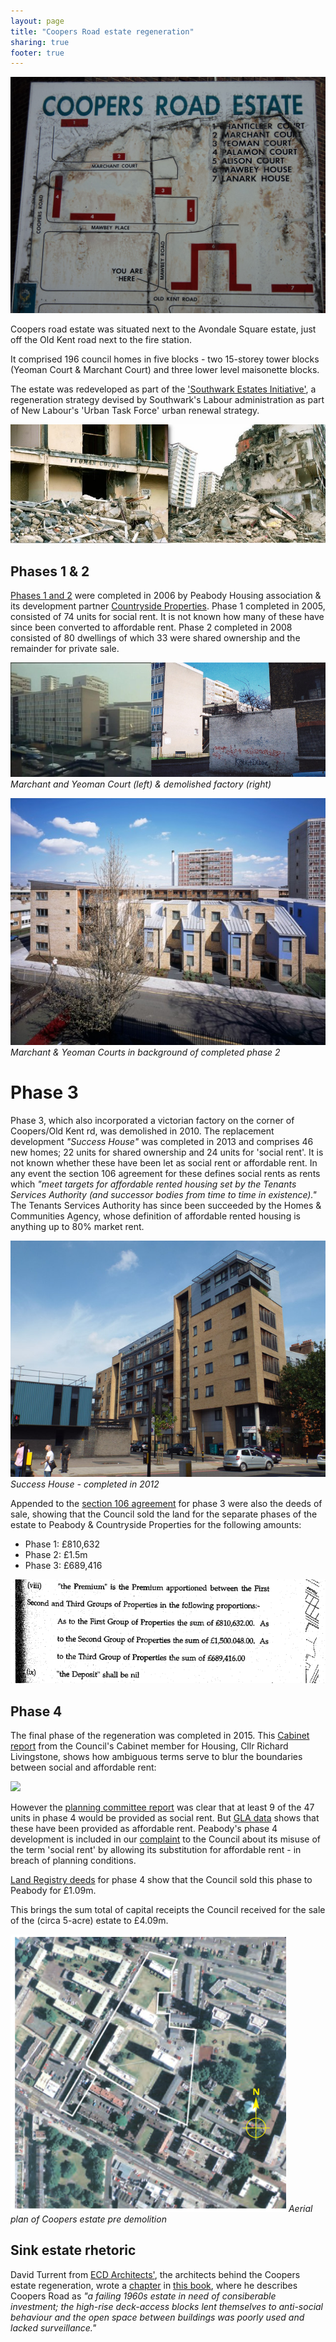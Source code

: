 ```yaml
---
layout: page
title: "Coopers Road estate regeneration"
sharing: true
footer: true
---
```

![](/img/coopersroadplan.jpg)

Coopers road estate was situated next to the Avondale Square estate, just off the Old Kent road next to the fire station.

It comprised 196 council homes in five blocks - two 15-storey tower blocks (Yeoman Court & Marchant Court) and three lower level maisonette blocks. 

The estate was redeveloped as part of the ['Southwark Estates Initiative'](http://embed.verite.co/timeline/?source=0Aprl6XcACewydEhRaWFOLVBfUjBSVW1HUGVZNEhGeFE&font=Bevan-PotanoSans&maptype=toner&lang=en&hash_bookmark=true&start_zoom_adjust=2&height=650#1), a regeneration strategy devised by Southwark's Labour administration as part of New Labour's 'Urban Task Force' urban renewal strategy. 

![](/img/coopersroaddemolition.jpg)

## Phases 1 & 2
[Phases 1 and 2](http://www.maxfordham.com/projects/coopers-road-estate) were completed in 2006 by Peabody Housing association & its development partner [Countryside Properties](http://www.countryside-properties.com/). Phase 1 completed in 2005, consisted of 74 units for social rent. It is not known how many of these have since been converted to affordable rent. Phase 2 completed in 2008 consisted of 80 dwellings of which 33 were shared ownership and the remainder for private sale.

![](/img/coopers.jpg)
*Marchant and Yeoman Court (left) & demolished factory (right)*

![](/img/marchantyeomancourts.jpg)
*Marchant & Yeoman Courts in background of completed phase 2*


# Phase 3
Phase 3, which also incorporated a victorian factory on the corner of Coopers/Old Kent rd, was demolished in 2010. The replacement development _"Success House"_ was completed in 2013 and comprises 46 new homes; 22 units for shared ownership and 24 units for 'social rent'. It is not known whether these have been let as social rent or affordable rent. In any event the section 106 agreement for these defines social rents as rents which _"meet targets for affordable rented housing set by the Tenants Services Authority (and successor bodies from time to time in existence)."_ The Tenants Services Authority has since been succeeded by the Homes & Communities Agency, whose definition of affordable rented housing is anything up to 80% market rent.

![](/img/successhouse.jpg)
*Success House - completed in 2012*

Appended to the [section 106 agreement](/img/coopersroadestate_section106.pdf) for phase 3 were also the deeds of sale, showing that the Council sold the land for the separate phases of the estate to Peabody & Countryside Properties for the following amounts:

 * Phase 1: £810,632
 * Phase 2: £1.5m
 * Phase 3: £689,416

![](/img/coopersdeeds.png)

## Phase 4
The final phase of the regeneration was completed in 2015. This [Cabinet report](http://moderngov.southwark.gov.uk/documents/s26116/Report%20Disposal%20of%20Land%20at%20Coopers%20Road%20SE1.pdf) from the Council's Cabinet member for Housing, Cllr Richard Livingstone, shows how ambiguous terms serve to blur the boundaries between social and affordable rent: 

![](http://35percent.org/img/rollsroad.png)

However the [planning committee report](http://planbuild.southwark.gov.uk/documents/?GetDocument=%7b%7b%7b!LxiP99PHNyQALLSNryD5lQ%3d%3d!%7d%7d%7d) was clear that at least 9 of the 47 units in phase 4 would be provided as social rent. But [GLA data](http://data.london.gov.uk/dataset/gla-affordable-housing-programme-outturn/resource/0c87e5dc-f1e9-4edf-b246-bef6b40a9ba3) shows that these have been provided as affordable rent. Peabody's phase 4 development is included in our [complaint](http://35percent.org/redefining-social-rent/) to the Council about its misuse of the term 'social rent' by allowing its substitution for affordable rent - in breach of planning conditions.

[Land Registry deeds](/img/LRegisterCoopersRoadPhase4.pdf) for phase 4 show that the Council sold this phase to Peabody for £1.09m.

This brings the sum total of capital receipts the Council received for the sale of the (circa 5-acre) estate to £4.09m.

![](/img/coopersestateaerial.png)
*Aerial plan of Coopers estate pre demolition*

## Sink estate rhetoric
David Turrent from [ECD Architects'](https://ecda.co.uk), the architects behind the Coopers estate regeneration, wrote a [chapter](/img/coopersestate_sustainableurbandesign.pdf) in [this book](https://books.google.co.uk/books?id=tRldAgAAQBAJ&pg=PA97&lpg=PA97&dq=coopers+road+estate+regeneration+success+house+completed&source=bl&ots=d5QjxMgu4V&sig=Gx6dj9J-UTcqtJluk-ebF54lV1c&hl=en&sa=X&ved=0ahUKEwil0PqMocXMAhUECsAKHQAJBnYQ6AEIPDAF#v=onepage&q=coopers%20road%20estate%20regeneration%20success%20house%20completed&f=false), where he describes Coopers Road as _"a failing 1960s estate in need of consiberable investment; the high-rise deck-access blocks lent themselves to anti-social behaviour and the open space between buildings was poorly used and lacked surveillance."_






